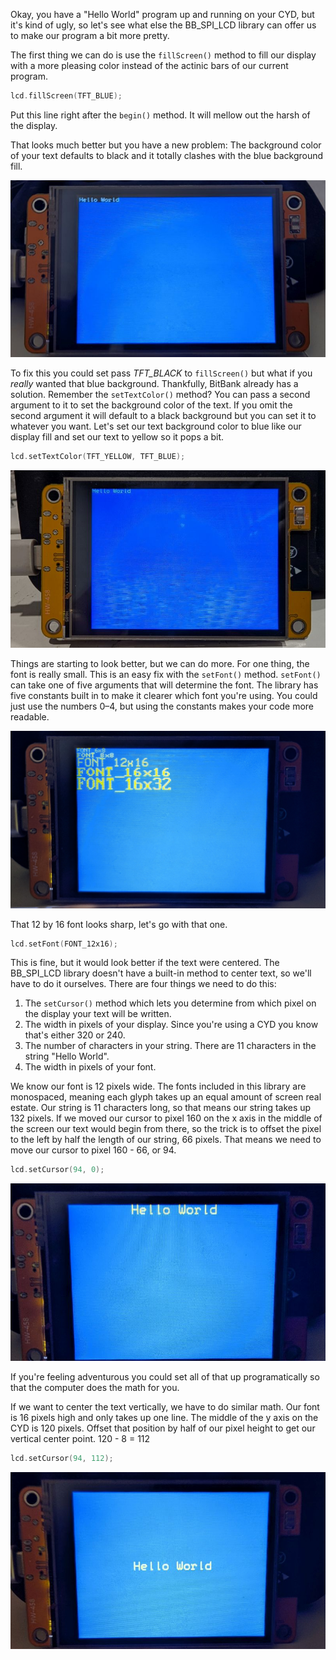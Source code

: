 Okay, you have a "Hello World" program up and running on your CYD, but it's kind of ugly, so let's see what else the BB_SPI_LCD library can offer us to make our program a bit more pretty.

The first thing we can do is use the `fillScreen()` method to fill our display with a more pleasing color instead of the actinic bars of our current program. 

```c++
lcd.fillScreen(TFT_BLUE);
```

Put this line right after the `begin()` method. It will mellow out the harsh of the display.

That looks much better but you have a new problem: The background color of your text defaults to black and it totally clashes with the blue background fill. 

<img src="../assets/img/cyd-blue-hello-world-bb.jpg" alt="CYD Hello World program with blue background">

To fix this you could set pass <var>TFT_BLACK</var> to `fillScreen()` but what if you *really* wanted that blue background. Thankfully, BitBank already has a solution. Remember the `setTextColor()` method? You can pass a second argument to it to set the background color of the text. If you omit the second argument it will default to a black background but you can set it to whatever you want. Let's set our text background color to blue like our display fill and set our text to yellow so it pops a bit.

```c++
lcd.setTextColor(TFT_YELLOW, TFT_BLUE);
```

<img src="../assets/img/cyd-blue-yellow-hello-world-bb.jpg" alt="CYD Hello World program with yellow text and blue background">

Things are starting to look better, but we can do more. For one thing, the font is really small. This is an easy fix with the `setFont()` method. `setFont()` can take one of five arguments that will determine the font. The library has five constants built in to make it clearer which font you're using. You could just use the numbers 0–4, but using the constants makes your code more readable.

<img src="../assets/img/cyd-font-sizes-bb.jpg" alt="CYD displaying the different font sizes in the BB_SPI_LCD library">

That 12 by 16 font looks sharp, let's go with that one.

```c++
lcd.setFont(FONT_12x16);
```

This is fine, but it would look better if the text were centered. The BB_SPI_LCD library doesn't have a built-in method to center text, so we'll have to do it ourselves. There are four things we need to do this: 
1. The `setCursor()` method which lets you determine from which pixel on the display your text will be written.
2. The width in pixels of your display. Since you're using a CYD you know that's either 320 or 240.
3. The number of characters in your string. There are 11 characters in the string "Hello World".
4. The width in pixels of your font. 

We know our font is 12 pixels wide. The fonts included in this library are monospaced, meaning each glyph takes up an equal amount of screen real estate. Our string is 11 characters long, so that means our string takes up 132 pixels. If we moved our cursor to pixel 160 on the x axis in the middle of the screen our text would begin from there, so the trick is to offset the pixel to the left by half the length of our string, 66 pixels. That means we need to move our cursor to pixel 160 - 66, or 94.

```c++
lcd.setCursor(94, 0);
```

<img src="../assets/img/cyd-hello-world-centered-bb.jpg" alt="CYD Hello World program with the text horizontally centered">

If you're feeling adventurous you could set all of that up programatically so that the computer does the math for you.

If we want to center the text vertically, we have to do similar math. Our font is 16 pixels high and only takes up one line. The middle of the y axis on the CYD is 120 pixels. Offset that position by half of our pixel height to get our vertical center point. 120 - 8 = 112

```c++
lcd.setCursor(94, 112);
```

<img src="../assets/img/cyd-hello-world-hv-centered-bb.jpg" alt="CYD Hello World program with the text vertically and horizontally centered">